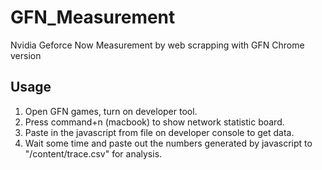 # GFN_Measurement
Nvidia Geforce Now Measurement by web scrapping with GFN Chrome version

## Usage
1. Open GFN games, turn on developer tool.
2. Press command+n (macbook) to show network statistic board.
3. Paste in the javascript from file on developer console to get data.
4. Wait some time and paste out the numbers generated by javascript to "/content/trace.csv" for analysis.
